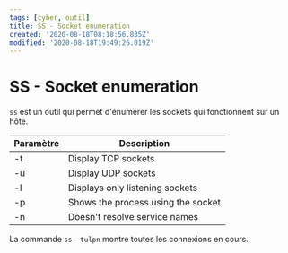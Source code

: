 ```yaml
---
tags: [cyber, outil]
title: SS - Socket enumeration
created: '2020-08-18T08:18:56.835Z'
modified: '2020-08-18T19:49:26.019Z'
---
```


# SS - Socket enumeration

`ss` est un outil qui permet d'énumérer les sockets qui fonctionnent sur un hôte.

| Paramètre | Description |
|-----------|-------------|
| -t       | Display TCP sockets |
| -u | Display UDP sockets |
| -l       | Displays only listening sockets |
| -p        | Shows the process using the socket  |
| -n       | Doesn't resolve service names |

La commande `ss -tulpn` montre toutes les connexions en cours.
